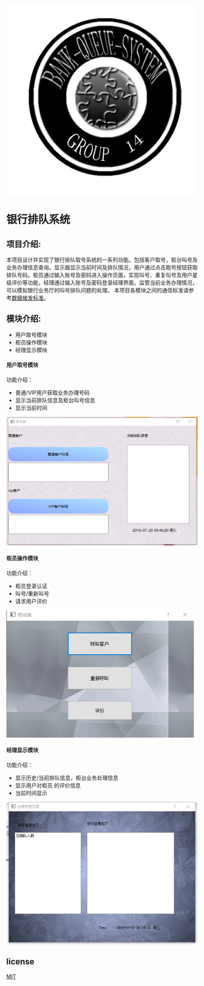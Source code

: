 ![logo](/img/LOGO.png)   
# 银行排队系统     

## 项目介绍:

   本项目设计并实现了银行排队取号系统的一系列功能。包括客户取号，柜台叫号及业务办理信息查询。显示器显示当前时间及排队情况，用户通过点击取号按钮获取排队号码。柜员通过输入账号及密码进入操作页面，实现叫号、重复叫号及用户星级评价等功能，经理通过输入账号及密码登录经理界面，监管当前业务办理情况，可以模拟银行业务厅的叫号排队问题的处理。 本项目各模块之间的通信标准请参考[数据接发标准](/syn.txt)。

   

## 模块介绍:
 * 用户取号模块
 * 柜员操作模块
 * 经理显示模块

#### 用户取号模块

功能介绍：
* 普通/VIP用户获取业务办理号码 
* 显示当前排队信息及柜台叫号信息
* 显示当前时间

![取号UI界面](/img/1.png)

#### 柜员操作模块

功能介绍：
* 柜员登录认证
* 叫号/重新叫号
* 请求用户评价

![柜员UI界面](/img/2.png)


#### 经理显示模块

功能介绍：
* 显示历史/当前排队信息，柜台业务处理信息
* 显示用户对柜员 的评价信息
* 当前时间显示

![取号UI界面](/img/3.png)

## license
[MIT](LICENSE) 



